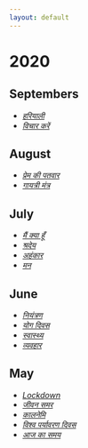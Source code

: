 ```yaml
---
layout: default
---
```

# 2020
## Septembers
*  [_हरियाली_](./hariyali.html)
*  [_विचार करें_](./vichaar.html)

## August
*  [_प्रेम की पतवार_](./premkipatwar.html)
*  [_गायत्री मंत्र_](./gayatriMantra.html)


## July

 *  [_मैं क्या हूँ_](./whoami.html)
 *  [_श्रदेय_](./shradeya.html)
 *  [_अहंकार_](./ahankar.html)
 *  [_मन_](./maan.html)
 

## June

*  [_नियंत्रण_](./niyantran.html)
*  [_योग दिवस_](./yogdiwas.html)
*  [_स्वास्थ्य_](./swasth.html)
*  [_व्यवहार_](./vyavahar.html)

## May
*  [_Lockdown_](./lockdown.html)
*  [_जीवन समर_](./jeevanSamar.html)
*  [_कालनेमि_](./kalnami.html)
*  [_विश्व पर्यावरण दिवस_](./gagan.html)
*  [_आज का समय_](./aajkasamay.html)




<!-- ## Header 2

> This is a blockquote following a header.
>
> When something is important enough, you do it even if the odds are not in your favor.

### Header 3

```js
// Javascript code with syntax highlighting.
var fun = function lang(l) {
  dateformat.i18n = require('./lang/' + l)
  return true;
}
```

```ruby
# Ruby code with syntax highlighting
GitHubPages::Dependencies.gems.each do |gem, version|
  s.add_dependency(gem, "= #{version}")
end
```

#### Header 4

*   This is an unordered list following a header.
*   This is an unordered list following a header.
*   This is an unordered list following a header.

##### Header 5

1.  This is an ordered list following a header.
2.  This is an ordered list following a header.
3.  This is an ordered list following a header.

###### Header 6

| head1        | head two          | three |
|:-------------|:------------------|:------|
| ok           | good swedish fish | nice  |
| out of stock | good and plenty   | nice  |
| ok           | good `oreos`      | hmm   |
| ok           | good `zoute` drop | yumm  |

### There's a horizontal rule below this.

* * *

### Here is an unordered list:

*   Item foo
*   Item bar
*   Item baz
*   Item zip

### And an ordered list:

1.  Item one
1.  Item two
1.  Item three
1.  Item four

### And a nested list:

- level 1 item
  - level 2 item
  - level 2 item
    - level 3 item
    - level 3 item
- level 1 item
  - level 2 item
  - level 2 item
  - level 2 item
- level 1 item
  - level 2 item
  - level 2 item
- level 1 item

### Small image

![Octocat](https://github.githubassets.com/images/icons/emoji/octocat.png)

### Large image

![Branching](https://guides.github.com/activities/hello-world/branching.png)


### Definition lists can be used with HTML syntax.

<dl>
<dt>Name</dt>
<dd>Godzilla</dd>
<dt>Born</dt>
<dd>1952</dd>
<dt>Birthplace</dt>
<dd>Japan</dd>
<dt>Color</dt>
<dd>Green</dd>
</dl>

```
Long, single-line code blocks should not wrap. They should horizontally scroll if they are too long. This line should be long enough to demonstrate this.
```

```
The final element.
``` -->
